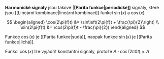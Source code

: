 **Harmonické signály** jsou takové **[[Parita funkce|periodické]]** signály, které jsou [[Lineární kombinace|lineární kombinací]] funkcí $\sin(x)$ a $\cos(x)$

$$
\begin{aligned}
	\cos(2\pi{f}t) &= \sin\left(2\pi{f}t + \frac{\pi}{2}\right) \\
	\sin(2\pi{f}t) &= \cos(2\pi{f}t - \frac{\pi}{2})
\end{aligned}
$$

Funkce $\cos(x)$ je [[Parita funkce|sudá]], naopak funkce $\sin(x)$ je [[Parita funkce|lichá]].

Funkcí $\cos(x)$ lze vyjádřit konstantní signály, protože $A\cdot\cos(2\pi0t) = A$ 